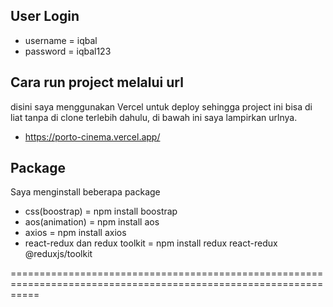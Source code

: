 ## User Login
- username = iqbal
- password = iqbal123

## Cara run project melalui url
disini saya menggunakan Vercel untuk deploy sehingga project ini bisa di liat tanpa di clone terlebih dahulu, di bawah ini saya lampirkan urlnya.
- https://porto-cinema.vercel.app/

## Package
Saya menginstall beberapa package
 - css(boostrap) = npm install boostrap
 - aos(animation) = npm install aos
 - axios = npm install axios
 - react-redux dan redux toolkit = npm install redux react-redux @reduxjs/toolkit

=================================================================================================================
